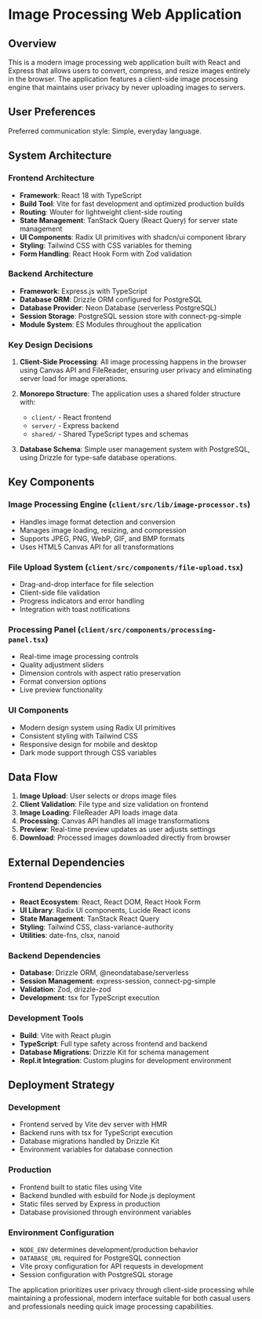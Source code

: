 # Image Processing Web Application

## Overview

This is a modern image processing web application built with React and Express that allows users to convert, compress, and resize images entirely in the browser. The application features a client-side image processing engine that maintains user privacy by never uploading images to servers.

## User Preferences

Preferred communication style: Simple, everyday language.

## System Architecture

### Frontend Architecture
- **Framework**: React 18 with TypeScript
- **Build Tool**: Vite for fast development and optimized production builds
- **Routing**: Wouter for lightweight client-side routing
- **State Management**: TanStack Query (React Query) for server state management
- **UI Components**: Radix UI primitives with shadcn/ui component library
- **Styling**: Tailwind CSS with CSS variables for theming
- **Form Handling**: React Hook Form with Zod validation

### Backend Architecture
- **Framework**: Express.js with TypeScript
- **Database ORM**: Drizzle ORM configured for PostgreSQL
- **Database Provider**: Neon Database (serverless PostgreSQL)
- **Session Storage**: PostgreSQL session store with connect-pg-simple
- **Module System**: ES Modules throughout the application

### Key Design Decisions

1. **Client-Side Processing**: All image processing happens in the browser using Canvas API and FileReader, ensuring user privacy and eliminating server load for image operations.

2. **Monorepo Structure**: The application uses a shared folder structure with:
   - `client/` - React frontend
   - `server/` - Express backend
   - `shared/` - Shared TypeScript types and schemas

3. **Database Schema**: Simple user management system with PostgreSQL, using Drizzle for type-safe database operations.

## Key Components

### Image Processing Engine (`client/src/lib/image-processor.ts`)
- Handles image format detection and conversion
- Manages image loading, resizing, and compression
- Supports JPEG, PNG, WebP, GIF, and BMP formats
- Uses HTML5 Canvas API for all transformations

### File Upload System (`client/src/components/file-upload.tsx`)
- Drag-and-drop interface for file selection
- Client-side file validation
- Progress indicators and error handling
- Integration with toast notifications

### Processing Panel (`client/src/components/processing-panel.tsx`)
- Real-time image processing controls
- Quality adjustment sliders
- Dimension controls with aspect ratio preservation
- Format conversion options
- Live preview functionality

### UI Components
- Modern design system using Radix UI primitives
- Consistent styling with Tailwind CSS
- Responsive design for mobile and desktop
- Dark mode support through CSS variables

## Data Flow

1. **Image Upload**: User selects or drops image files
2. **Client Validation**: File type and size validation on frontend
3. **Image Loading**: FileReader API loads image data
4. **Processing**: Canvas API handles all image transformations
5. **Preview**: Real-time preview updates as user adjusts settings
6. **Download**: Processed images downloaded directly from browser

## External Dependencies

### Frontend Dependencies
- **React Ecosystem**: React, React DOM, React Hook Form
- **UI Library**: Radix UI components, Lucide React icons
- **State Management**: TanStack React Query
- **Styling**: Tailwind CSS, class-variance-authority
- **Utilities**: date-fns, clsx, nanoid

### Backend Dependencies
- **Database**: Drizzle ORM, @neondatabase/serverless
- **Session Management**: express-session, connect-pg-simple
- **Validation**: Zod, drizzle-zod
- **Development**: tsx for TypeScript execution

### Development Tools
- **Build**: Vite with React plugin
- **TypeScript**: Full type safety across frontend and backend
- **Database Migrations**: Drizzle Kit for schema management
- **Repl.it Integration**: Custom plugins for development environment

## Deployment Strategy

### Development
- Frontend served by Vite dev server with HMR
- Backend runs with tsx for TypeScript execution
- Database migrations handled by Drizzle Kit
- Environment variables for database connection

### Production
- Frontend built to static files using Vite
- Backend bundled with esbuild for Node.js deployment
- Static files served by Express in production
- Database provisioned through environment variables

### Environment Configuration
- `NODE_ENV` determines development/production behavior
- `DATABASE_URL` required for PostgreSQL connection
- Vite proxy configuration for API requests in development
- Session configuration with PostgreSQL storage

The application prioritizes user privacy through client-side processing while maintaining a professional, modern interface suitable for both casual users and professionals needing quick image processing capabilities.